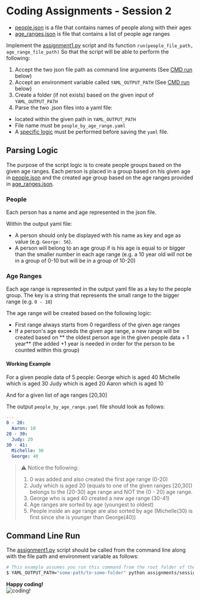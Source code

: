 # Coding Assignments - Session 2 


* [people.json](../session2/src/resources/people.json) is a file that contains names of people along with their ages
* [age_ranges.json](../session2/src/resources/age_ranges.json) is file that contains a list of people age ranges

Implement the [assignment1.py](src/assignment1.py) script and its function `run(people_file_path, age_range_file_path)` So that the script will be able to perform the following:

1. Accept the two json file path as command line arguments (See [CMD run](#command-line-run) below)
1. Accept an environment variable called `YAML_OUTPUT_PATH` (See [CMD run](#command-line-run) below)
1. Create a folder (if not exists) based on the given input of `YAML_OUTPUT_PATH`
1. Parse the two .json files into a yaml file:
  * located within the given path in `YAML_OUTPUT_PATH`
  * File name must be `people_by_age_range.yaml`
  * A [specific logic](#parsing-logic) must be performed before saving the `yaml` file.

## Parsing Logic

The purpose of the script logic is to create people groups based on the given age ranges. Each person is placed in a group based on his given age in 
[people.json](../session2/src/resources/people.json) and the created age group based on the age ranges provided in
[age_ranges.json](../session2/src/resources/age_ranges.json).

### People
Each person has a name and age represented in the json file.

Within the output yaml file:
 * A person should only be displayed with his name as key and age as value (e.g. `George: 56`).
 * A person will belong to an age group if is his age is equal to or bigger than the smaller number in each age range (e.g. a 10 year old will not be in a group of 0-10 but will be in a group of 10-20)

### Age Ranges
Each age range is represented in the output yaml file as a key to the people group. The key is a string that represents the small range to the bigger range (e.g. `0 - 10`)

The age range will be created based on the following logic:

* First range always starts from 0 regardless of the given age ranges
* If a person's age exceeds the given age range, a new range will be created based on ** the oldest person age in the given people data + 1 year** (the added +1 year is needed in order for the person to be counted within this group) 

#### Working Example

For a given people data of 5 people:
    George which is aged 40
    Michelle which is aged 30
    Judy which is aged 20
    Aaron which is aged 10
    
And for a given list of age ranges [20,30]

The output `people_by_age_range.yaml` file should look as follows:

```yaml
---
0 - 20:
  Aaron: 10
20 - 30:
  Judy: 20 
30 - 41:
  Michelle: 30
  George: 40
```    

> ⚠️ Notice the following:
>1. 0 was added and also created the first age range (0-20) 
>1. Judy which is aged 20  (equals to one of the given ranges [20,30]) belongs to the (20-30) age range
> and NOT the (0 - 20) age range.
>1. George who is aged 40 created a new age range (30-41) 
>1. Age ranges are sorted by age (youngest to oldest)
>1. People inside an age range are also sorted by age (Michelle(30) is first since she is younger than George(40))


## Command Line Run 
The [assignment1.py](src/assignment1.py) script should be called from the command line along with the file path and environment variable as follows:

```sh
# This example assumes you run this command from the root folder of the repo. If not adjust as you need
$ YAML_OUTPUT_PATH="some-path/to-some-folder" python assignments/session2/src/assignment1.py assignments/session2/src/resources/people.json assignments/session2/src/resources/age_ranges.json
```

**Happy coding!** \
![coding!](https://media.giphy.com/media/LmNwrBhejkK9EFP504/giphy.gif)
